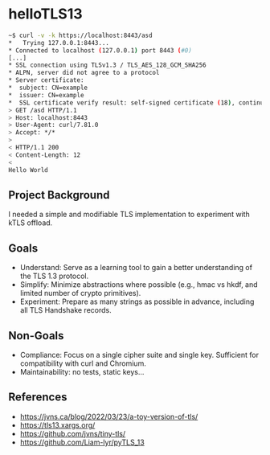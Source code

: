 # helloTLS13

```sh
~$ curl -v -k https://localhost:8443/asd 
*   Trying 127.0.0.1:8443...
* Connected to localhost (127.0.0.1) port 8443 (#0)
[...]
* SSL connection using TLSv1.3 / TLS_AES_128_GCM_SHA256
* ALPN, server did not agree to a protocol
* Server certificate:
*  subject: CN=example
*  issuer: CN=example
*  SSL certificate verify result: self-signed certificate (18), continuing anyway.
> GET /asd HTTP/1.1
> Host: localhost:8443
> User-Agent: curl/7.81.0
> Accept: */*
> 
< HTTP/1.1 200
< Content-Length: 12
< 
Hello World
```

## Project Background

I needed a simple and modifiable TLS implementation to experiment with kTLS offload.

## Goals

* Understand: Serve as a learning tool to gain a better understanding of the TLS 1.3 protocol.
* Simplify: Minimize abstractions where possible (e.g., hmac vs hkdf, and limited number of crypto primitives).
* Experiment: Prepare as many strings as possible in advance, including all TLS Handshake records.

## Non-Goals

* Compliance: Focus on a single cipher suite and single key. Sufficient for compatibility with curl and Chromium.
* Maintainability: no tests, static keys...

## References

* https://jvns.ca/blog/2022/03/23/a-toy-version-of-tls/
* https://tls13.xargs.org/
* https://github.com/jvns/tiny-tls/
* https://github.com/Liam-lyr/pyTLS_13
